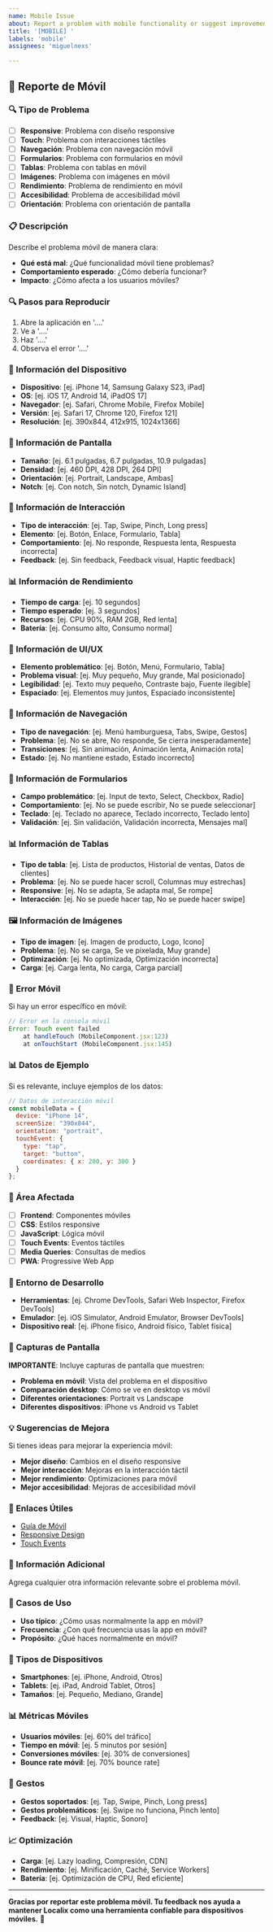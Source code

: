 ```yaml
---
name: Mobile Issue
about: Report a problem with mobile functionality or suggest improvements
title: '[MOBILE] '
labels: 'mobile'
assignees: 'miguelnexs'

---
```


## 📱 Reporte de Móvil

### 🔍 Tipo de Problema

- [ ] **Responsive**: Problema con diseño responsive
- [ ] **Touch**: Problema con interacciones táctiles
- [ ] **Navegación**: Problema con navegación móvil
- [ ] **Formularios**: Problema con formularios en móvil
- [ ] **Tablas**: Problema con tablas en móvil
- [ ] **Imágenes**: Problema con imágenes en móvil
- [ ] **Rendimiento**: Problema de rendimiento en móvil
- [ ] **Accesibilidad**: Problema de accesibilidad móvil
- [ ] **Orientación**: Problema con orientación de pantalla

### 📋 Descripción

Describe el problema móvil de manera clara:

- **Qué está mal**: ¿Qué funcionalidad móvil tiene problemas?
- **Comportamiento esperado**: ¿Cómo debería funcionar?
- **Impacto**: ¿Cómo afecta a los usuarios móviles?

### 🔍 Pasos para Reproducir

1. Abre la aplicación en '....'
2. Ve a '....'
3. Haz '....'
4. Observa el error '....'

### 📱 Información del Dispositivo

- **Dispositivo**: [ej. iPhone 14, Samsung Galaxy S23, iPad]
- **OS**: [ej. iOS 17, Android 14, iPadOS 17]
- **Navegador**: [ej. Safari, Chrome Mobile, Firefox Mobile]
- **Versión**: [ej. Safari 17, Chrome 120, Firefox 121]
- **Resolución**: [ej. 390x844, 412x915, 1024x1366]

### 📐 Información de Pantalla

- **Tamaño**: [ej. 6.1 pulgadas, 6.7 pulgadas, 10.9 pulgadas]
- **Densidad**: [ej. 460 DPI, 428 DPI, 264 DPI]
- **Orientación**: [ej. Portrait, Landscape, Ambas]
- **Notch**: [ej. Con notch, Sin notch, Dynamic Island]

### 🎯 Información de Interacción

- **Tipo de interacción**: [ej. Tap, Swipe, Pinch, Long press]
- **Elemento**: [ej. Botón, Enlace, Formulario, Tabla]
- **Comportamiento**: [ej. No responde, Respuesta lenta, Respuesta incorrecta]
- **Feedback**: [ej. Sin feedback, Feedback visual, Haptic feedback]

### 📊 Información de Rendimiento

- **Tiempo de carga**: [ej. 10 segundos]
- **Tiempo esperado**: [ej. 3 segundos]
- **Recursos**: [ej. CPU 90%, RAM 2GB, Red lenta]
- **Batería**: [ej. Consumo alto, Consumo normal]

### 🎨 Información de UI/UX

- **Elemento problemático**: [ej. Botón, Menú, Formulario, Tabla]
- **Problema visual**: [ej. Muy pequeño, Muy grande, Mal posicionado]
- **Legibilidad**: [ej. Texto muy pequeño, Contraste bajo, Fuente ilegible]
- **Espaciado**: [ej. Elementos muy juntos, Espaciado inconsistente]

### 🔄 Información de Navegación

- **Tipo de navegación**: [ej. Menú hamburguesa, Tabs, Swipe, Gestos]
- **Problema**: [ej. No se abre, No responde, Se cierra inesperadamente]
- **Transiciones**: [ej. Sin animación, Animación lenta, Animación rota]
- **Estado**: [ej. No mantiene estado, Estado incorrecto]

### 📝 Información de Formularios

- **Campo problemático**: [ej. Input de texto, Select, Checkbox, Radio]
- **Comportamiento**: [ej. No se puede escribir, No se puede seleccionar]
- **Teclado**: [ej. Teclado no aparece, Teclado incorrecto, Teclado lento]
- **Validación**: [ej. Sin validación, Validación incorrecta, Mensajes mal]

### 📊 Información de Tablas

- **Tipo de tabla**: [ej. Lista de productos, Historial de ventas, Datos de clientes]
- **Problema**: [ej. No se puede hacer scroll, Columnas muy estrechas]
- **Responsive**: [ej. No se adapta, Se adapta mal, Se rompe]
- **Interacción**: [ej. No se puede hacer tap, No se puede hacer swipe]

### 🖼️ Información de Imágenes

- **Tipo de imagen**: [ej. Imagen de producto, Logo, Icono]
- **Problema**: [ej. No se carga, Se ve pixelada, Muy grande]
- **Optimización**: [ej. No optimizada, Optimización incorrecta]
- **Carga**: [ej. Carga lenta, No carga, Carga parcial]

### 🐛 Error Móvil

Si hay un error específico en móvil:

```javascript
// Error en la consola móvil
Error: Touch event failed
    at handleTouch (MobileComponent.jsx:123)
    at onTouchStart (MobileComponent.jsx:145)
```

### 📊 Datos de Ejemplo

Si es relevante, incluye ejemplos de los datos:

```javascript
// Datos de interacción móvil
const mobileData = {
  device: "iPhone 14",
  screenSize: "390x844",
  orientation: "portrait",
  touchEvent: {
    type: "tap",
    target: "button",
    coordinates: { x: 200, y: 300 }
  }
};
```

### 🎯 Área Afectada

- [ ] **Frontend**: Componentes móviles
- [ ] **CSS**: Estilos responsive
- [ ] **JavaScript**: Lógica móvil
- [ ] **Touch Events**: Eventos táctiles
- [ ] **Media Queries**: Consultas de medios
- [ ] **PWA**: Progressive Web App

### 🔧 Entorno de Desarrollo

- **Herramientas**: [ej. Chrome DevTools, Safari Web Inspector, Firefox DevTools]
- **Emulador**: [ej. iOS Simulator, Android Emulator, Browser DevTools]
- **Dispositivo real**: [ej. iPhone físico, Android físico, Tablet física]

### 📸 Capturas de Pantalla

**IMPORTANTE**: Incluye capturas de pantalla que muestren:

- **Problema en móvil**: Vista del problema en el dispositivo
- **Comparación desktop**: Cómo se ve en desktop vs móvil
- **Diferentes orientaciones**: Portrait vs Landscape
- **Diferentes dispositivos**: iPhone vs Android vs Tablet

### 💡 Sugerencias de Mejora

Si tienes ideas para mejorar la experiencia móvil:

- **Mejor diseño**: Cambios en el diseño responsive
- **Mejor interacción**: Mejoras en la interacción táctil
- **Mejor rendimiento**: Optimizaciones para móvil
- **Mejor accesibilidad**: Mejoras de accesibilidad móvil

### 🔗 Enlaces Útiles

- [Guía de Móvil](https://github.com/miguelnexs/localix/wiki/mobile)
- [Responsive Design](https://github.com/miguelnexs/localix/wiki/responsive)
- [Touch Events](https://github.com/miguelnexs/localix/wiki/touch-events)

### 📝 Información Adicional

Agrega cualquier otra información relevante sobre el problema móvil.

### 🎯 Casos de Uso

- **Uso típico**: ¿Cómo usas normalmente la app en móvil?
- **Frecuencia**: ¿Con qué frecuencia usas la app en móvil?
- **Propósito**: ¿Qué haces normalmente en móvil?

### 📱 Tipos de Dispositivos

- **Smartphones**: [ej. iPhone, Android, Otros]
- **Tablets**: [ej. iPad, Android Tablet, Otros]
- **Tamaños**: [ej. Pequeño, Mediano, Grande]

### 📊 Métricas Móviles

- **Usuarios móviles**: [ej. 60% del tráfico]
- **Tiempo en móvil**: [ej. 5 minutos por sesión]
- **Conversiones móviles**: [ej. 30% de conversiones]
- **Bounce rate móvil**: [ej. 70% bounce rate]

### 🔄 Gestos

- **Gestos soportados**: [ej. Tap, Swipe, Pinch, Long press]
- **Gestos problemáticos**: [ej. Swipe no funciona, Pinch lento]
- **Feedback**: [ej. Visual, Haptic, Sonoro]

### 📈 Optimización

- **Carga**: [ej. Lazy loading, Compresión, CDN]
- **Rendimiento**: [ej. Minificación, Caché, Service Workers]
- **Batería**: [ej. Optimización de CPU, Red eficiente]

---

**Gracias por reportar este problema móvil. Tu feedback nos ayuda a mantener Localix como una herramienta confiable para dispositivos móviles.** 📱
